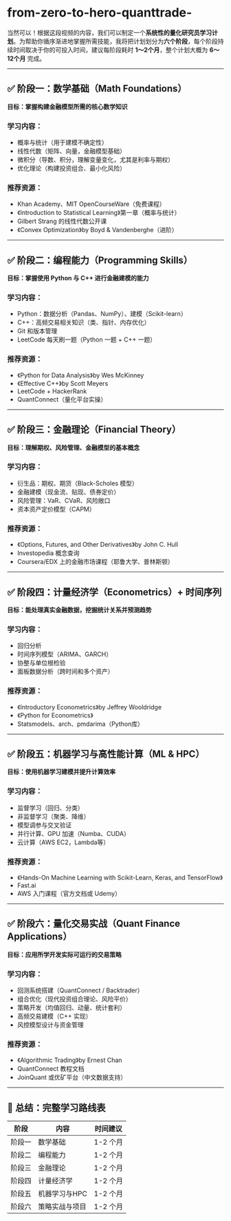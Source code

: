 # from-zero-to-hero-quanttrade-
当然可以！根据这段视频的内容，我们可以制定一个**系统性的量化研究员学习计划**。为帮助你循序渐进地掌握所需技能，我将把计划划分为**六个阶段**，每个阶段持续时间取决于你的可投入时间，建议每阶段耗时 **1～2个月**，整个计划大概为 **6～12个月** 完成。

---

## ✅ **阶段一：数学基础（Math Foundations）**

**目标：掌握构建金融模型所需的核心数学知识**

### 学习内容：

* 概率与统计（用于建模不确定性）
* 线性代数（矩阵、向量，金融模型基础）
* 微积分（导数、积分，理解变量变化，尤其是利率与期权）
* 优化理论（构建投资组合、最小化风险）

### 推荐资源：

* Khan Academy、MIT OpenCourseWare（免费课程）
* 《Introduction to Statistical Learning》第一章（概率与统计）
* Gilbert Strang 的线性代数公开课
* 《Convex Optimization》by Boyd & Vandenberghe（进阶）

---

## ✅ **阶段二：编程能力（Programming Skills）**

**目标：掌握使用 Python 与 C++ 进行金融建模的能力**

### 学习内容：

* Python：数据分析（Pandas、NumPy）、建模（Scikit-learn）
* C++：高频交易相关知识（类、指针、内存优化）
* Git 和版本管理
* LeetCode 每天刷一题（Python 一题 + C++ 一题）

### 推荐资源：

* 《Python for Data Analysis》by Wes McKinney
* 《Effective C++》by Scott Meyers
* LeetCode + HackerRank
* QuantConnect（量化平台实操）

---

## ✅ **阶段三：金融理论（Financial Theory）**

**目标：理解期权、风险管理、金融模型的基本概念**

### 学习内容：

* 衍生品：期权、期货（Black-Scholes 模型）
* 金融建模（现金流、贴现、债券定价）
* 风险管理：VaR、CVaR、风险敞口
* 资本资产定价模型（CAPM）

### 推荐资源：

* 《Options, Futures, and Other Derivatives》by John C. Hull
* Investopedia 概念查询
* Coursera/EDX 上的金融市场课程（耶鲁大学、普林斯顿）

---

## ✅ **阶段四：计量经济学（Econometrics）+ 时间序列**

**目标：能处理真实金融数据，挖掘统计关系并预测趋势**

### 学习内容：

* 回归分析
* 时间序列模型（ARIMA、GARCH）
* 协整与单位根检验
* 面板数据分析（跨时间和多个资产）

### 推荐资源：

* 《Introductory Econometrics》by Jeffrey Wooldridge
* 《Python for Econometrics》
* Statsmodels、arch、pmdarima（Python库）

---

## ✅ **阶段五：机器学习与高性能计算（ML & HPC）**

**目标：使用机器学习建模并提升计算效率**

### 学习内容：

* 监督学习（回归、分类）
* 非监督学习（聚类、降维）
* 模型调参与交叉验证
* 并行计算、GPU 加速（Numba、CUDA）
* 云计算（AWS EC2，Lambda等）

### 推荐资源：

* 《Hands-On Machine Learning with Scikit-Learn, Keras, and TensorFlow》
* Fast.ai
* AWS 入门课程（官方文档或 Udemy）

---

## ✅ **阶段六：量化交易实战（Quant Finance Applications）**

**目标：应用所学开发实际可运行的交易策略**

### 学习内容：

* 回测系统搭建（QuantConnect / Backtrader）
* 组合优化（现代投资组合理论、风险平价）
* 策略开发（均值回归、动量、统计套利）
* 高频交易建模（C++ 实现）
* 风控模型设计与资金管理

### 推荐资源：

* 《Algorithmic Trading》by Ernest Chan
* QuantConnect 教程文档
* JoinQuant 或优矿平台（中文数据支持）

---

## 📅 **总结：完整学习路线表**

| 阶段  | 内容       | 时间建议   |
| --- | -------- | ------ |
| 阶段一 | 数学基础     | 1-2 个月 |
| 阶段二 | 编程能力     | 1-2 个月 |
| 阶段三 | 金融理论     | 1-2 个月 |
| 阶段四 | 计量经济学    | 1-2 个月 |
| 阶段五 | 机器学习与HPC | 1-2 个月 |
| 阶段六 | 策略实战与项目  | 1-2 个月 |


